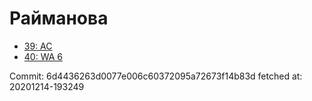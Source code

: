 # Райманова
- [39: AC](39.md)
- [40: WA 6](40.md)

Commit: 6d4436263d0077e006c60372095a72673f14b83d
 fetched at: 20201214-193249
